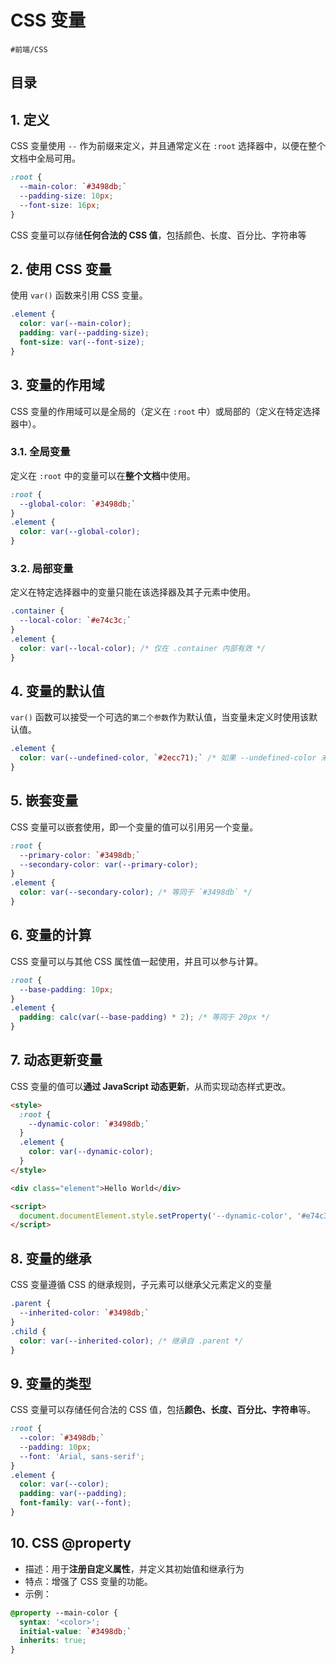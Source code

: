 
# CSS 变量


`#前端/CSS`


## 目录
<!-- toc -->
 ## 1. 定义 

CSS 变量使用 `--` 作为前缀来定义，并且通常定义在 `:root` 选择器中，以便在整个文档中全局可用。

```css
:root {
  --main-color: `#3498db;`
  --padding-size: 10px;
  --font-size: 16px;
}
```

CSS 变量可以存储**任何合法的 CSS 值**，包括颜色、长度、百分比、字符串等

## 2. 使用 CSS 变量

使用 `var()` 函数来引用 CSS 变量。

```css
.element {
  color: var(--main-color);
  padding: var(--padding-size);
  font-size: var(--font-size);
}
```

## 3. 变量的作用域

CSS 变量的作用域可以是全局的（定义在 `:root` 中）或局部的（定义在特定选择器中）。

### 3.1. 全局变量

定义在 `:root` 中的变量可以在**整个文档**中使用。

```css
:root {
  --global-color: `#3498db;`
}
.element {
  color: var(--global-color);
}
```

### 3.2. 局部变量

定义在特定选择器中的变量只能在该选择器及其子元素中使用。

```css
.container {
  --local-color: `#e74c3c;`
}
.element {
  color: var(--local-color); /* 仅在 .container 内部有效 */
}
```

## 4. 变量的默认值

`var()` 函数可以接受一个可选的`第二个参数`作为默认值，当变量未定义时使用该默认值。

```css
.element {
  color: var(--undefined-color, `#2ecc71);` /* 如果 --undefined-color 未定义，则使用 `#2ecc71` */
}
```

## 5. 嵌套变量

CSS 变量可以嵌套使用，即一个变量的值可以引用另一个变量。

```css
:root {
  --primary-color: `#3498db;`
  --secondary-color: var(--primary-color);
}
.element {
  color: var(--secondary-color); /* 等同于 `#3498db` */
}
```

## 6. 变量的计算

CSS 变量可以与其他 CSS 属性值一起使用，并且可以参与计算。

```css
:root {
  --base-padding: 10px;
}
.element {
  padding: calc(var(--base-padding) * 2); /* 等同于 20px */
}
```

## 7. 动态更新变量

CSS 变量的值可以**通过 JavaScript 动态更新**，从而实现动态样式更改。

```html
<style>
  :root {
    --dynamic-color: `#3498db;`
  }
  .element {
    color: var(--dynamic-color);
  }
</style>

<div class="element">Hello World</div>

<script>
  document.documentElement.style.setProperty('--dynamic-color', '#e74c3c');
</script>

```

## 8. 变量的继承

CSS 变量遵循 CSS 的继承规则，子元素可以继承父元素定义的变量

```css
.parent {
  --inherited-color: `#3498db;`
}
.child {
  color: var(--inherited-color); /* 继承自 .parent */
}
```

## 9. 变量的类型

CSS 变量可以存储任何合法的 CSS 值，包括**颜色、长度、百分比、字符串**等。

```css
:root {
  --color: `#3498db;`
  --padding: 10px;
  --font: 'Arial, sans-serif';
}
.element {
  color: var(--color);
  padding: var(--padding);
  font-family: var(--font);
}
```

## 10. CSS @property

- 描述：用于**注册自定义属性**，并定义其初始值和继承行为
- 特点：增强了 CSS 变量的功能。
- 示例：
```css
@property --main-color {
  syntax: '<color>';
  initial-value: `#3498db;`
  inherits: true;
}
```





